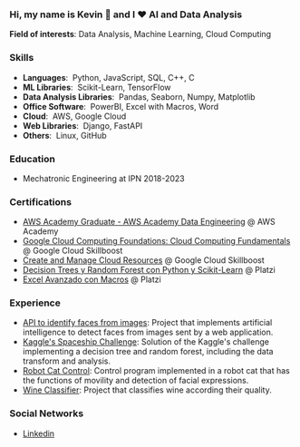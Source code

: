 <!--
**kevcangas/kevcangas** is a ✨ _special_ ✨ repository because its `README.md` (this file) appears on your GitHub profile.

Here are some ideas to get you started:

- 🔭 I’m currently working on ...
- 🌱 I’m currently learning ...
- 👯 I’m looking to collaborate on ...
- 🤔 I’m looking for help with ...
- 💬 Ask me about ...
- 📫 How to reach me: ...
- 😄 Pronouns: ...
- ⚡ Fun fact: ...
-->

### Hi, my name is Kevin 👋 and I ❤ AI and Data Analysis

**Field of interests**: Data Analysis, Machine Learning, Cloud Computing

### Skills
- **Languages**:&nbsp; Python, JavaScript, SQL, C++, C
- **ML Libraries**:&nbsp; Scikit-Learn, TensorFlow
- **Data Analysis Libraries**:&nbsp; Pandas, Seaborn, Numpy, Matplotlib
- **Office Software**:&nbsp; PowerBI, Excel with Macros, Word
- **Cloud**:&nbsp; AWS, Google Cloud
- **Web Libraries**:&nbsp; Django, FastAPI
- **Others**:&nbsp; Linux, GitHub

### Education
- Mechatronic Engineering at IPN 2018-2023

### Certifications
- [AWS Academy Graduate - AWS Academy Data Engineering](https://www.credly.com/go/DzmzhJF4) @ AWS Academy
- [Google Cloud Computing Foundations: Cloud Computing Fundamentals](https://www.cloudskillsboost.google/public_profiles/cbc6798a-e693-4c1f-987d-d4e251a55c80/badges/4892893) @ Google Cloud Skillboost
- [Create and Manage Cloud Resources](https://www.cloudskillsboost.google/public_profiles/cbc6798a-e693-4c1f-987d-d4e251a55c80/badges/4894862) @ Google Cloud Skillboost
- [Decision Trees y Random Forest con Python y Scikit-Learn](https://platzi.com/p/kevcangas/curso/6307-course/diploma/detalle/) @ Platzi
- [Excel Avanzado con Macros](https://platzi.com/p/kevcangas/curso/4294-course/diploma/detalle/) @ Platzi

### Experience
- [API to identify faces from images](https://github.com/kevcangas/face-detection-app): Project that implements artificial intelligence to detect faces from images sent by a web application.
- [Kaggle's Spaceship Challenge](https://github.com/kevcangas/spaceship-titanic): Solution of the Kaggle's challenge implementing a decision tree and random forest, including the data transform and analysis. 
- [Robot Cat Control](https://github.com/kevcangas/cat-program): Control program implemented in a robot cat that has the functions of movility and detection of facial expressions.
- [Wine Classifier](https://github.com/kevcangas/wine_classifier): Project that classifies wine according their quality.

### Social Networks
- [Linkedin](https://www.linkedin.com/in/kevcangas/)
